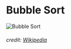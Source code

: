 # Bubble Sort
![Bubble Sort](https://upload.wikimedia.org/wikipedia/commons/c/c8/Bubble-sort-example-300px.gif)
###### *credit: [Wikipedia](https://wikipedia.org/wiki/Bubble_sort)*
